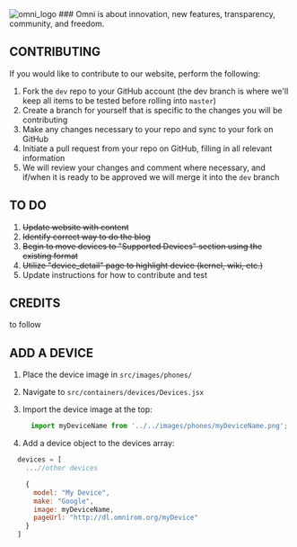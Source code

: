 <img src="https://omnirom.org/wp-content/uploads/2013/11/omnirom_logo-big_layout_transparent-250px-150x150.png" alt="omni_logo">
### Omni is about innovation, new features, transparency, community, and freedom.

## CONTRIBUTING
If you would like to contribute to our website, perform the following:

1. Fork the `dev` repo to your GitHub account (the dev branch is where we'll keep all items to be tested before rolling into `master`)
2. Create a branch for yourself that is specific to the changes you will be contributing
3. Make any changes necessary to your repo and sync to your fork on GitHub
4. Initiate a pull request from your repo on GitHub, filling in all relevant information
5. We will review your changes and comment where necessary, and if/when it is ready to be approved we will merge it into the `dev` branch

## TO DO

1. ~~Update website with content~~
2. ~~Identify correct way to do the blog~~
3. ~~Begin to move devices to "Supported Devices" section using the existing format~~
4. ~~Utilize "device_detail" page to highlight device (kernel, wiki, etc.)~~
5. Update instructions for how to contribute and test

## CREDITS
to follow

## ADD A DEVICE

1. Place the device image in `src/images/phones/`
2. Navigate to `src/containers/devices/Devices.jsx`
3. Import the device image at the top:

    ```javascript
      import myDeviceName from '../../images/phones/myDeviceName.png';
    ```
4. Add a device object to the devices array:
  ```javascript
    devices = [
      ...//other devices

      {
        model: "My Device",
        make: "Google",
        image: myDeviceName,
        pageUrl: "http://dl.omnirom.org/myDevice"
      }
    ]
  ```
